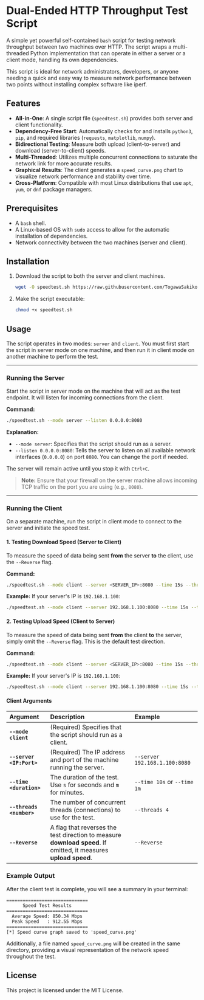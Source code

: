 # Dual-Ended HTTP Throughput Test Script

A simple yet powerful self-contained `bash` script for testing network throughput between two machines over HTTP. The script wraps a multi-threaded Python implementation that can operate in either a server or a client mode, handling its own dependencies.

This script is ideal for network administrators, developers, or anyone needing a quick and easy way to measure network performance between two points without installing complex software like iperf.

## Features

- **All-in-One**: A single script file (`speedtest.sh`) provides both server and client functionality.
- **Dependency-Free Start**: Automatically checks for and installs `python3`, `pip`, and required libraries (`requests`, `matplotlib`, `numpy`).
- **Bidirectional Testing**: Measure both upload (client-to-server) and download (server-to-client) speeds.
- **Multi-Threaded**: Utilizes multiple concurrent connections to saturate the network link for more accurate results.
- **Graphical Results**: The client generates a `speed_curve.png` chart to visualize network performance and stability over time.
- **Cross-Platform**: Compatible with most Linux distributions that use `apt`, `yum`, or `dnf` package managers.

## Prerequisites

- A `bash` shell.
- A Linux-based OS with `sudo` access to allow for the automatic installation of dependencies.
- Network connectivity between the two machines (server and client).

## Installation

1.  Download the script to both the server and client machines.

    ```bash
    wget -O speedtest.sh https://raw.githubusercontent.com/TogawaSakiko363/AwesomeScripts/main/speedtest.sh/combo.sh
    ```

2.  Make the script executable:

    ```bash
    chmod +x speedtest.sh
    ```

## Usage

The script operates in two modes: `server` and `client`. You must first start the script in server mode on one machine, and then run it in client mode on another machine to perform the test.

---

### Running the Server

Start the script in server mode on the machine that will act as the test endpoint. It will listen for incoming connections from the client.

**Command:**

```bash
./speedtest.sh --mode server --listen 0.0.0.0:8080
```

**Explanation:**
- `--mode server`: Specifies that the script should run as a server.
- `--listen 0.0.0.0:8080`: Tells the server to listen on all available network interfaces (`0.0.0.0`) on port `8080`. You can change the port if needed.

The server will remain active until you stop it with `Ctrl+C`.

> **Note:** Ensure that your firewall on the server machine allows incoming TCP traffic on the port you are using (e.g., `8080`).

---

### Running the Client

On a separate machine, run the script in client mode to connect to the server and initiate the speed test.

#### **1. Testing Download Speed (Server to Client)**

To measure the speed of data being sent **from** the server **to** the client, use the `--Reverse` flag.

**Command:**

```bash
./speedtest.sh --mode client --server <SERVER_IP>:8080 --time 15s --threads 8 --Reverse
```

**Example:** If your server's IP is `192.168.1.100`:
```bash
./speedtest.sh --mode client --server 192.168.1.100:8080 --time 15s --threads 8 --Reverse
```

#### **2. Testing Upload Speed (Client to Server)**

To measure the speed of data being sent **from** the client **to** the server, simply omit the `--Reverse` flag. This is the default test direction.

**Command:**

```bash
./speedtest.sh --mode client --server <SERVER_IP>:8080 --time 15s --threads 8
```

**Example:** If your server's IP is `192.168.1.100`:
```bash
./speedtest.sh --mode client --server 192.168.1.100:8080 --time 15s --threads 8
```

#### Client Arguments

| Argument | Description | Example |
| :--- | :--- | :--- |
| **`--mode client`** | (Required) Specifies that the script should run as a client. | |
| **`--server <IP:Port>`** | (Required) The IP address and port of the machine running the server. | `--server 192.168.1.100:8080` |
| **`--time <duration>`** | The duration of the test. Use `s` for seconds and `m` for minutes. | `--time 10s` or `--time 1m`|
| **`--threads <number>`** | The number of concurrent threads (connections) to use for the test. | `--threads 4` |
| **`--Reverse`** | A flag that reverses the test direction to measure **download speed**. If omitted, it measures **upload speed**. | `--Reverse` |


### Example Output

After the client test is complete, you will see a summary in your terminal:

```
==============================
      Speed Test Results
==============================
  Average Speed: 850.34 Mbps
  Peak Speed   : 912.55 Mbps
==============================
[*] Speed curve graph saved to 'speed_curve.png'
```

Additionally, a file named `speed_curve.png` will be created in the same directory, providing a visual representation of the network speed throughout the test.

## License

This project is licensed under the MIT License.
